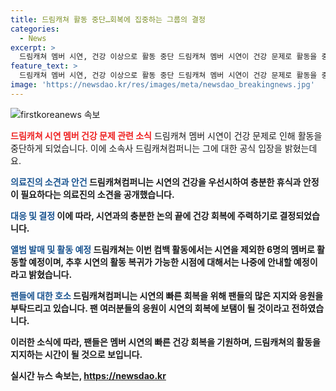 ```yaml
---
title: 드림캐쳐 활동 중단…회복에 집중하는 그룹의 결정
categories:
  - News
excerpt: >
  드림캐쳐 멤버 시연, 건강 이상으로 활동 중단 드림캐쳐 멤버 시연이 건강 문제로 활동을 중단한다. 소속사는 최근 컨디션 난조와 불안감 등의 증상으로 병원을 방문, 안정과 휴식이 필요하다며 건강 회복에 집중이라고 밝혔다. 이에 드림캐쳐는 이번 컴백 활동을 6명으로 진행하며 시연의 빠른 회복을 위해 응원 부탁했다. 시연의 활동 복귀 가능 시점에 대한 안내를 약속했다.
feature_text: >
  드림캐쳐 멤버 시연, 건강 이상으로 활동 중단 드림캐쳐 멤버 시연이 건강 문제로 활동을 중단한다. 소속사는 최근 컨디션 난조와 불안감 등의 증상으로 병원을 방문, 안정과 휴식이 필요하다며 건강 회복에 집중이라고 밝혔다. 이에 드림캐쳐는 이번 컴백 활동을 6명으로 진행하며 시연의 빠른 회복을 위해 응원 부탁했다. 시연의 활동 복귀 가능 시점에 대한 안내를 약속했다.
image: 'https://newsdao.kr/res/images/meta/newsdao_breakingnews.jpg'
---
```


<p><img src="https://newsdao.kr/res/images/meta/newsdao_breakingnews.jpg" alt="firstkoreanews 속보" /></p>

<p><b><span style="color: #ee2323;">드림캐쳐 시연 멤버 건강 문제 관련 소식</span></b>
드림캐쳐 멤버 시연이 건강 문제로 인해 활동을 중단하게 되었습니다. 이에 소속사 드림캐쳐컴퍼니는 그에 대한 공식 입장을 밝혔는데요.</p>

<p><b><span style="color: #1a5490;">의료진의 소견과 안건 </span><b>
드림캐쳐컴퍼니는 시연의 건강을 우선시하여 충분한 휴식과 안정이 필요하다는 의료진의 소견을 공개했습니다.</p>

<p><b><span style="color: #1a5490;">대응 및 결정 </span><b>
이에 따라, 시연과의 충분한 논의 끝에 건강 회복에 주력하기로 결정되었습니다.</p>

<p><b><span style="color: #1a5490;">앨범 발매 및 활동 예정 </span><b>
드림캐쳐는 이번 컴백 활동에서는 시연을 제외한 6명의 멤버로 활동할 예정이며, 추후 시연의 활동 복귀가 가능한 시점에 대해서는 나중에 안내할 예정이라고 밝혔습니다.</p>

<p><b><span style="color: #1a5490;">팬들에 대한 호소 </span><b>
드림캐쳐컴퍼니는 시연의 빠른 회복을 위해 팬들의 많은 지지와 응원을 부탁드리고 있습니다. 팬 여러분들의 응원이 시연의 회복에 보탬이 될 것이라고 전하였습니다.</p>

<p>이러한 소식에 따라, 팬들은 멤버 시연의 빠른 건강 회복을 기원하며, 드림캐쳐의 활동을 지지하는 시간이 될 것으로 보입니다.</p>
실시간 뉴스 속보는, <a href="https://newsdao.kr" rel="dofollow">https://newsdao.kr</a>


